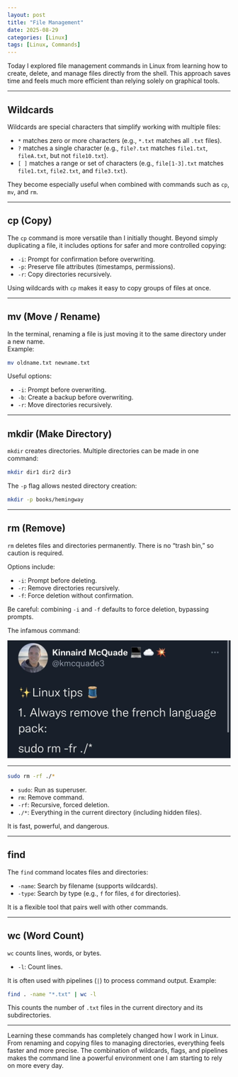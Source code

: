 ```yaml
---
layout: post
title: "File Management"
date: 2025-08-29
categories: [Linux]
tags: [Linux, Commands]
---
```


Today I explored file management commands in Linux from learning how to create, delete, and manage files directly from the shell. This approach saves time and feels much more efficient than relying solely on graphical tools.

---

## Wildcards

Wildcards are special characters that simplify working with multiple files:

- `*` matches zero or more characters (e.g., `*.txt` matches all `.txt` files).  
- `?` matches a single character (e.g., `file?.txt` matches `file1.txt`, `fileA.txt`, but not `file10.txt`).  
- `[ ]` matches a range or set of characters (e.g., `file[1-3].txt` matches `file1.txt`, `file2.txt`, and `file3.txt`).  

They become especially useful when combined with commands such as `cp`, `mv`, and `rm`.

---

## cp (Copy)

The `cp` command is more versatile than I initially thought. Beyond simply duplicating a file, it includes options for safer and more controlled copying:

- `-i`: Prompt for confirmation before overwriting.  
- `-p`: Preserve file attributes (timestamps, permissions).  
- `-r`: Copy directories recursively.  

Using wildcards with `cp` makes it easy to copy groups of files at once.

---

## mv (Move / Rename)

In the terminal, renaming a file is just moving it to the same directory under a new name.  
Example:  
```bash
mv oldname.txt newname.txt
```  

Useful options:  
- `-i`: Prompt before overwriting.  
- `-b`: Create a backup before overwriting.  
- `-r`: Move directories recursively.  

---

## mkdir (Make Directory)

`mkdir` creates directories. Multiple directories can be made in one command:  
```bash
mkdir dir1 dir2 dir3
```  

The `-p` flag allows nested directory creation:  
```bash
mkdir -p books/hemingway
```  

---

## rm (Remove)

`rm` deletes files and directories permanently. There is no “trash bin,” so caution is required.

Options include:  
- `-i`: Prompt before deleting.  
- `-r`: Remove directories recursively.  
- `-f`: Force deletion without confirmation.  

Be careful: combining `-i` and `-f` defaults to force deletion, bypassing prompts.  

The infamous command:  

![rm](assets/img/linux/4e22zVJ5Kz9J6yxy3oRksfH8uOANfXaScoSlMY75YrM.jpg)

---

```bash
sudo rm -rf ./*
```
- `sudo`: Run as superuser.  
- `rm`: Remove command.  
- `-rf`: Recursive, forced deletion.  
- `./*`: Everything in the current directory (including hidden files).  

It is fast, powerful, and dangerous.

---

## find

The `find` command locates files and directories:

- `-name`: Search by filename (supports wildcards).  
- `-type`: Search by type (e.g., `f` for files, `d` for directories).  

It is a flexible tool that pairs well with other commands.

---

## wc (Word Count)

`wc` counts lines, words, or bytes.

- `-l`: Count lines.  

It is often used with pipelines (`|`) to process command output. Example:  
```bash
find . -name "*.txt" | wc -l
```
This counts the number of `.txt` files in the current directory and its subdirectories.

---

Learning these commands has completely changed how I work in Linux. From renaming and copying files to managing directories, everything feels faster and more precise. The combination of wildcards, flags, and pipelines makes the command line a powerful environment one I am starting to rely on more every day.